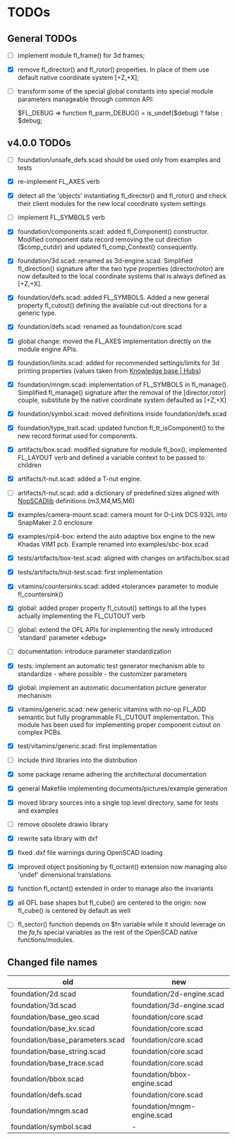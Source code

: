 # TODOs

## General TODOs

- [ ] implement module fl_frame() for 3d frames;
- [x] remove fl_director() and fl_rotor() properties. In place of them use default native coordinate system [+Z,+X];
- [ ] transform some of the special global constants into special module parameters manageable through common API:

    \$FL\_DEBUG ⇒ function fl_parm_DEBUG() = is_undef($debug) ? false : $debug;

## v4.0.0 TODOs

- [ ] foundation/unsafe_defs.scad should be used only from examples and tests
- [x] re-implement FL_AXES verb
- [x] detect all the 'objects' instantiating fl_director() and fl_rotor() and check their client modules for the new local coordinate system settings
- [ ] implement FL_SYMBOLS verb
- [x] foundation/components.scad: added fl_Component() constructor. Modified component data record removing the cut direction ($comp_cutdir) and updated fl_comp_Context() consequently.
- [x] foundation/3d.scad: renamed as 3d-engine.scad. Simplified fl_direction() signature after the two type properties (director/rotor) are now defaulted to the local coordinate systems that is always defined as [+Z,+X].
- [x] foundation/defs.scad: added FL_SYMBOLS. Added a new general property fl_cutout() defining the available cut-out directions for a generic type.
- [x] foundation/defs.scad: renamed as foundation/core.scad
- [x] global change: moved the FL_AXES implementation directly on the module engine APIs.
- [x] foundation/limits.scad: added for recommended settings/limits for 3d printing properties (values taken from [Knowledge base | Hubs](https://www.hubs.com/knowledge-base/))
- [x] foundation/mngm.scad: implementation of FL_SYMBOLS in fl_manage(). Simplified fl_manage() signature after the removal of the [director,rotor] couple, substitute by the native coordinate system defaulted as [+Z,+X]
- [x] foundation/symbol.scad: moved definitions inside foundation/defs.scad
- [x] foundation/type_trait.scad: updated function fl_tt_isComponent() to the new record format used for components.
- [x] artifacts/box.scad: modified signature for module fl_box(), implemented FL_LAYOUT verb and defined a variable context to be passed to children
- [x] artifacts/t-nut.scad: added a T-nut engine.
- [ ] artifacts/t-nut.scad: add a dictionary of predefined sizes aligned with [NopSCADlib](https://github.com/nophead/NopSCADlib) definitions (m3,M4,M5,M6)
- [x] examples/camera-mount.scad: camera mount for D-Link DCS 932L into SnapMaker 2.0 enclosure
- [x] examples/rpi4-box: extend the auto adaptive box engine to the new Khadas VIM1 pcb. Example renamed into examples/sbc-box.scad
- [x] tests/artifacts/box-test.scad: aligned with changes on artifacts/box.scad
- [x] tests/artifacts/tnut-test.scad: first implementation
- [x] vitamins/countersinks.scad: added «tolerance» parameter to module fl_countersink()
- [x] global: added proper property fl_cutout() settings to all the types actually implementing the FL_CUTOUT verb
- [ ] global: extend the OFL APIs for implementing the newly introduced 'standard' parameter «debug»
- [ ] documentation: introduce parameter standardization
- [x] tests: implement an automatic test generator mechanism able to standardize - where possible - the customizer parameters
- [x] global: implement an automatic documentation picture generator mechanism
- [x] vitamins/generic.scad: new generic vitamins with no-op FL_ADD semantic but fully programmable FL_CUTOUT implementation. This module has been used for implementing proper component cutout on complex PCBs.
- [x] test/vitamins/generic.scad: first implementation
- [ ] include third libraries into the distribution
- [x] some package rename adhering the architectural documentation
- [x] general Makefile implementing documents/pictures/example generation
- [x] moved library sources into a single top level directory, same for tests and examples
- [ ] remove obsolete drawio library
- [x] rewrite sata library with dxf
- [x] fixed .dxf file warnings during OpenSCAD loading
- [x] improved object positioning by fl_octant() extension now managing also 'undef' dimensional translations
- [x] function fl_octant() extended in order to manage also the invariants
- [x] all OFL base shapes but fl_cube() are centered to the origin: now fl_cube() is centered by default as well
- [ ] fl_sector() function depends on $fn variable while it should leverage on the $fa,$fs special variables as the rest of the OpenSCAD native functions/modules.


## Changed file names

| old                               | new                           |
| --------                          | --------                      |
| foundation/2d.scad                | foundation/2d-engine.scad     |
| foundation/3d.scad                | foundation/3d-engine.scad     |
| foundation/base_geo.scad          | foundation/core.scad          |
| foundation/base_kv.scad           | foundation/core.scad          |
| foundation/base_parameters.scad   | foundation/core.scad          |
| foundation/base_string.scad       | foundation/core.scad          |
| foundation/base_trace.scad        | foundation/core.scad          |
| foundation/bbox.scad              | foundation/bbox-engine.scad   |
| foundation/defs.scad              | foundation/core.scad          |
| foundation/mngm.scad              | foundation/mngm-engine.scad   |
| foundation/symbol.scad            | -                             |

